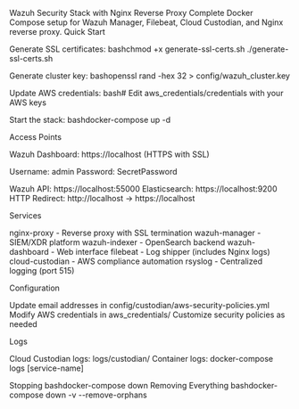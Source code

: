 Wazuh Security Stack with Nginx Reverse Proxy
Complete Docker Compose setup for Wazuh Manager, Filebeat, Cloud Custodian, and Nginx reverse proxy.
Quick Start

Generate SSL certificates:
bashchmod +x generate-ssl-certs.sh
./generate-ssl-certs.sh

Generate cluster key:
bashopenssl rand -hex 32 > config/wazuh_cluster.key

Update AWS credentials:
bash# Edit aws_credentials/credentials with your AWS keys

Start the stack:
bashdocker-compose up -d


Access Points

Wazuh Dashboard: https://localhost (HTTPS with SSL)

Username: admin
Password: SecretPassword


Wazuh API: https://localhost:55000
Elasticsearch: https://localhost:9200
HTTP Redirect: http://localhost → https://localhost

Services

nginx-proxy - Reverse proxy with SSL termination
wazuh-manager - SIEM/XDR platform
wazuh-indexer - OpenSearch backend
wazuh-dashboard - Web interface
filebeat - Log shipper (includes Nginx logs)
cloud-custodian - AWS compliance automation
rsyslog - Centralized logging (port 515)

Configuration

Update email addresses in config/custodian/aws-security-policies.yml
Modify AWS credentials in aws_credentials/
Customize security policies as needed

Logs

Cloud Custodian logs: logs/custodian/
Container logs: docker-compose logs [service-name]

Stopping
bashdocker-compose down
Removing Everything
bashdocker-compose down -v --remove-orphans